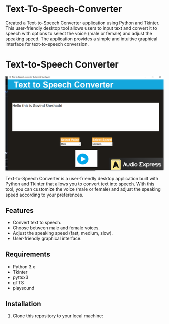 # Text-To-Speech-Converter
Created a Text-to-Speech Converter application using Python and Tkinter. This user-friendly desktop tool allows users to input text and convert it to speech with options to select the voice (male or female) and adjust the speaking speed. The application provides a simple and intuitive graphical interface for text-to-speech conversion.

# Text-to-Speech Converter

![Text-to-Speech Converter](https://github.com/ghost-911/Text-To-Speech-Converter/blob/75b3f9bc3cf5a616bdb95b3d81b9057adf6fd8c4/Screenshot_20231031_194655.png) <!-- Replace with the URL of an image for your application -->

Text-to-Speech Converter is a user-friendly desktop application built with Python and Tkinter that allows you to convert text into speech. With this tool, you can customize the voice (male or female) and adjust the speaking speed according to your preferences.

## Features

- Convert text to speech.
- Choose between male and female voices.
- Adjust the speaking speed (fast, medium, slow).
- User-friendly graphical interface.

## Requirements

- Python 3.x
- Tkinter
- pyttsx3
- gTTS
- playsound

## Installation

1. Clone this repository to your local machine:


